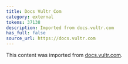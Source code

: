 ```yaml
---
title: Docs Vultr Com
category: external
tokens: 37138
description: Imported from docs.vultr.com
has_full: false
source_url: https://docs.vultr.com
---
```


This content was imported from [docs.vultr.com](https://docs.vultr.com).

